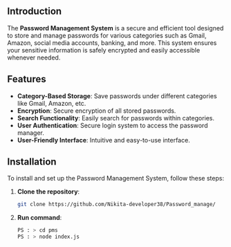 ## Introduction
The **Password Management System** is a secure and efficient tool designed to store and manage passwords for various categories such as Gmail, Amazon, social media accounts, banking, and more. This system ensures your sensitive information is safely encrypted and easily accessible whenever needed.

## Features
- **Category-Based Storage**: Save passwords under different categories like Gmail, Amazon, etc.
- **Encryption**: Secure encryption of all stored passwords.
- **Search Functionality**: Easily search for passwords within categories.
- **User Authentication**: Secure login system to access the password manager.
- **User-Friendly Interface**: Intuitive and easy-to-use interface.

## Installation
To install and set up the Password Management System, follow these steps:

1. **Clone the repository**:
   ```bash
   git clone https://github.com/Nikita-developer38/Password_manage/
   
2. **Run command**:
   ```bash
   PS : > cd pms
   PS : > node index.js
   
   

   

  
